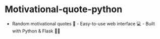 # Motivational-quote-python
- Random motivational quotes 📝 - Easy-to-use web interface 💻 - Built with Python &amp; Flask 🐍🔥
